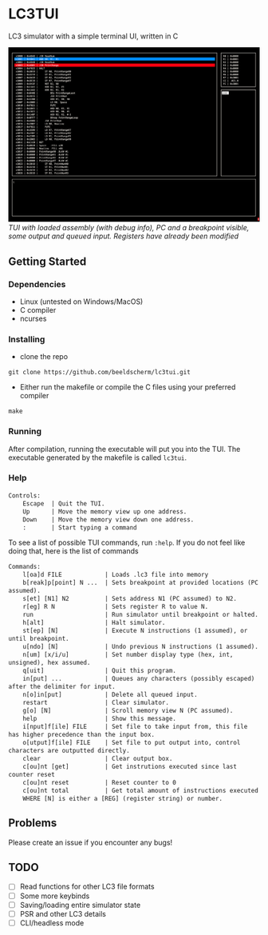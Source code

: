 # LC3TUI

LC3 simulator with a simple terminal UI, written in C

![alt text](screenshots/1.png)
*TUI with loaded assembly (with debug info), PC and a breakpoint visible, some output and queued input. Registers have already been modified*


## Getting Started

### Dependencies

* Linux (untested on Windows/MacOS)
* C compiler
* ncurses


### Installing

* clone the repo
```
git clone https://github.com/beeldscherm/lc3tui.git
```

* Either run the makefile or compile the C files using your preferred compiler
```
make
```


### Running

After compilation, running the executable will put you into the TUI.
The executable generated by the makefile is called `lc3tui`.


### Help

```
Controls:
    Escape  | Quit the TUI.
    Up      | Move the memory view up one address.
    Down    | Move the memory view down one address.
    :       | Start typing a command
```


To see a list of possible TUI commands, run `:help`.
If you do not feel like doing that, here is the list of commands

```
Commands:
    l[oa]d FILE            | Loads .lc3 file into memory
    b[reak]p[point] N ...  | Sets breakpoint at provided locations (PC assumed).
    s[et] [N1] N2          | Sets address N1 (PC assumed) to N2.
    r[eg] R N              | Sets register R to value N.
    run                    | Run simulator until breakpoint or halted.
    h[alt]                 | Halt simulator.
    st[ep] [N]             | Execute N instructions (1 assumed), or until breakpoint.
    u[ndo] [N]             | Undo previous N instructions (1 assumed).
    n[um] [x/i/u]          | Set number display type (hex, int, unsigned), hex assumed.
    q[uit]                 | Quit this program.
    in[put] ...            | Queues any characters (possibly escaped) after the delimiter for input.
    n[o]in[put]            | Delete all queued input.
    restart                | Clear simulator.
    g[o] [N]               | Scroll memory view N (PC assumed).
    help                   | Show this message.
    i[nput]f[ile] FILE     | Set file to take input from, this file has higher precedence than the input box.
    o[utput]f[ile] FILE    | Set file to put output into, control characters are outputted directly.
    clear                  | Clear output box.
    c[ou]nt [get]          | Get instrutions executed since last counter reset
    c[ou]nt reset          | Reset counter to 0
    c[ou]nt total          | Get total amount of instructions executed
    WHERE [N] is either a [REG] (register string) or number.
```


## Problems

Please create an issue if you encounter any bugs!


## TODO

- [ ] Read functions for other LC3 file formats
- [ ] Some more keybinds
- [ ] Saving/loading entire simulator state
- [ ] PSR and other LC3 details
- [ ] CLI/headless mode
